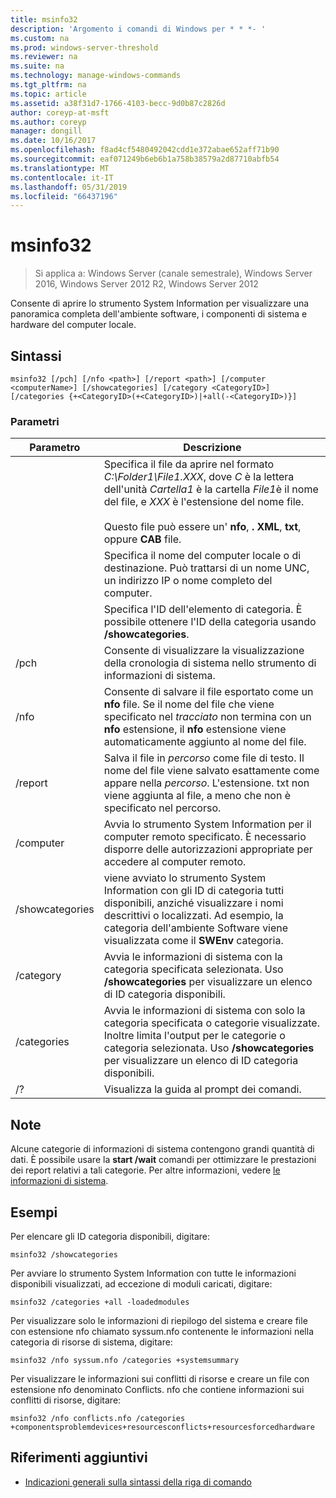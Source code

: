 ```yaml
---
title: msinfo32
description: 'Argomento i comandi di Windows per * * *- '
ms.custom: na
ms.prod: windows-server-threshold
ms.reviewer: na
ms.suite: na
ms.technology: manage-windows-commands
ms.tgt_pltfrm: na
ms.topic: article
ms.assetid: a38f31d7-1766-4103-becc-9d0b87c2826d
author: coreyp-at-msft
ms.author: coreyp
manager: dongill
ms.date: 10/16/2017
ms.openlocfilehash: f8ad4cf5480492042cdd1e372abae652aff71b90
ms.sourcegitcommit: eaf071249b6eb6b1a758b38579a2d87710abfb54
ms.translationtype: MT
ms.contentlocale: it-IT
ms.lasthandoff: 05/31/2019
ms.locfileid: "66437196"
---
```

# <a name="msinfo32"></a>msinfo32

>Si applica a: Windows Server (canale semestrale), Windows Server 2016, Windows Server 2012 R2, Windows Server 2012

Consente di aprire lo strumento System Information per visualizzare una panoramica completa dell'ambiente software, i componenti di sistema e hardware del computer locale. 
## <a name="syntax"></a>Sintassi
```
msinfo32 [/pch] [/nfo <path>] [/report <path>] [/computer <computerName>] [/showcategories] [/category <CategoryID>] [/categories {+<CategoryID>(+<CategoryID>)|+all(-<CategoryID>)}]
```
### <a name="parameters"></a>Parametri

|    Parametro    |                                                                                                                                 Descrizione                                                                                                                                  |
|-----------------|------------------------------------------------------------------------------------------------------------------------------------------------------------------------------------------------------------------------------------------------------------------------------|
|     <path>      | Specifica il file da aprire nel formato *C:\Folder1\File1.XXX*, dove *C* è la lettera dell'unità *Cartella1* è la cartella *File1*è il nome del file, e *XXX* è l'estensione del nome file.<br /><br />Questo file può essere un' **nfo**, **. XML**, **txt**, oppure **CAB** file. |
| <computerName>  |                                                                             Specifica il nome del computer locale o di destinazione. Può trattarsi di un nome UNC, un indirizzo IP o nome completo del computer.                                                                              |
|  <CategoryID>   |                                                                                     Specifica l'ID dell'elemento di categoria. È possibile ottenere l'ID della categoria usando **/showcategories**.                                                                                      |
|      /pch       |                                                                                                       Consente di visualizzare la visualizzazione della cronologia di sistema nello strumento di informazioni di sistema.                                                                                                       |
|      /nfo       |                                     Consente di salvare il file esportato come un **nfo** file. Se il nome del file che viene specificato nel *tracciato* non termina con un **nfo** estensione, il **nfo** estensione viene automaticamente aggiunto al nome del file.                                      |
|     /report     |                                               Salva il file in *percorso* come file di testo. Il nome del file viene salvato esattamente come appare nella *percorso*. L'estensione. txt non viene aggiunta al file, a meno che non è specificato nel percorso.                                                |
|    /computer    |                                                                Avvia lo strumento System Information per il computer remoto specificato. È necessario disporre delle autorizzazioni appropriate per accedere al computer remoto.                                                                |
| /showcategories |                         viene avviato lo strumento System Information con gli ID di categoria tutti disponibili, anziché visualizzare i nomi descrittivi o localizzati. Ad esempio, la categoria dell'ambiente Software viene visualizzata come il **SWEnv** categoria.                         |
|    /category    |                                                                     Avvia le informazioni di sistema con la categoria specificata selezionata. Uso **/showcategories** per visualizzare un elenco di ID categoria disponibili.                                                                     |
|   /categories   |                          Avvia le informazioni di sistema con solo la categoria specificata o categorie visualizzate. Inoltre limita l'output per le categorie o categoria selezionata. Uso **/showcategories** per visualizzare un elenco di ID categoria disponibili.                          |
|       /?        |                                                                                                                     Visualizza la guida al prompt dei comandi.                                                                                                                     |

## <a name="remarks"></a>Note
Alcune categorie di informazioni di sistema contengono grandi quantità di dati. È possibile usare la **start /wait** comandi per ottimizzare le prestazioni dei report relativi a tali categorie. Per altre informazioni, vedere [le informazioni di sistema](https://technet.microsoft.com/library/cc783305(v=ws.10).aspx).
## <a name="BKMK_Examples"></a>Esempi
Per elencare gli ID categoria disponibili, digitare:
```
msinfo32 /showcategories
```
Per avviare lo strumento System Information con tutte le informazioni disponibili visualizzati, ad eccezione di moduli caricati, digitare:
```
msinfo32 /categories +all -loadedmodules
```
Per visualizzare solo le informazioni di riepilogo del sistema e creare file con estensione nfo chiamato syssum.nfo contenente le informazioni nella categoria di risorse di sistema, digitare:
```
msinfo32 /nfo syssum.nfo /categories +systemsummary
```
Per visualizzare le informazioni sui conflitti di risorse e creare un file con estensione nfo denominato Conflicts. nfo che contiene informazioni sui conflitti di risorse, digitare:
```
msinfo32 /nfo conflicts.nfo /categories    +componentsproblemdevices+resourcesconflicts+resourcesforcedhardware
```
## <a name="additional-references"></a>Riferimenti aggiuntivi
-   [Indicazioni generali sulla sintassi della riga di comando](command-line-syntax-key.md)

